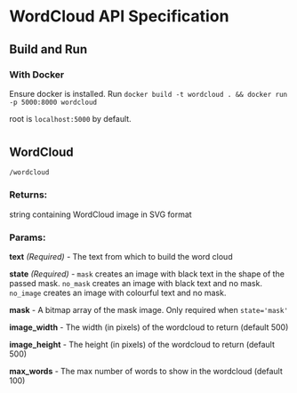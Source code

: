# WordCloud API Specification

## Build and Run
### With Docker

Ensure docker is installed. Run `docker build -t wordcloud . && docker run -p 5000:8000 wordcloud`

root is `localhost:5000` by default. 

#
## WordCloud
`/wordcloud`

### Returns:
string containing WordCloud image in SVG format

### Params:

**text** _(Required)_ -  The text from which to build the word cloud

**state** _(Required)_ - `mask` creates an image with black text in the shape of the passed mask. `no_mask` creates an image with black text and no mask. `no_image` creates an image with colourful text and no mask.

**mask** - A bitmap array of the mask image. Only required when `state='mask'`

**image_width** - The width (in pixels) of the wordcloud to return (default 500)

**image_height** - The height (in pixels) of the wordcloud to return (default 500)

**max_words** - The max number of words to show in the wordcloud (default 100)
